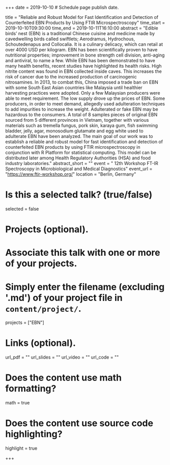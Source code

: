 +++
date = 2019-10-10 # Schedule page publish date.

title = "Reliable and Robust Model for Fast Identification and Detection of Counterfeited EBN Products by Using FTIR Microspectroscopy"
time_start = 2019-10-10T09:30:00
time_end = 2019-10-11T16:10:00
abstract = "Edible birds’ nest (EBN) is a traditional Chinese cuisine and medicine made by cavedwelling birds called swiftlets; Aerodramus, Hydrochous, Schoutedenapus and Collocalia. It is a culinary delicacy, which can retail at over 4000 USD per kilogram. EBN has been scientifically proven to have nutritional properties; improvement in bone strength cell division, anti-aging and antiviral, to name a few. While EBN has been demonstrated to have many health benefits, recent studies have highlighted its health risks. High nitrite content was found in EBN collected inside caves. This increases the risk of cancer due to the increased production of carcinogenic nitrosamines. In 2013, to combat this, China imposed a trade ban on EBN with some South East Asian countries like Malaysia until healthier harvesting practices were adopted. Only a few Malaysian producers were able to meet requirement. The low supply drove up the prices of EBN. Some producers, in order to meet demand, allegedly used adulteration techniques to add impurities to increase the weight. Adulterated or fake EBN may be hazardous to the consumers. A total of 8 samples pieces of original EBN sourced from 5 different provinces in Vietnam, together with various materials such as tremella fungus, pork skin, karaya gum, fish swimming bladder, jelly, agar, monosodium glutamate and egg white used to adulterate EBN have been analyzed. The main goal of our work was to establish a reliable and robust model for fast identification and detection of counterfeited EBN products by using FTIR microspectroscopy in conjunction with R Platform for statistical computing. This model can be distributed later among Health Regulatory Authorities (HSA) and food industry laboratories."
abstract_short = ""
event = " 12th Workshop FT-IR Spectroscopy in Microbiological and Medical Diagnostics"
event_url = "https://www.ftir-workshop.org/"
location = "Berlin, Germany"

# Is this a selected talk? (true/false)
selected = false




# Projects (optional).
#   Associate this talk with one or more of your projects.
#   Simply enter the filename (excluding '.md') of your project file in `content/project/`.
projects = ["EBN"]

# Links (optional).
url_pdf = ""
url_slides = ""
url_video = ""
url_code = ""

# Does the content use math formatting?
math = true

# Does the content use source code highlighting?
highlight = true

+++
